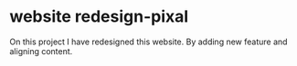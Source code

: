# website redesign-pixal
 On this project I have redesigned this website. By adding new feature and aligning content. 

